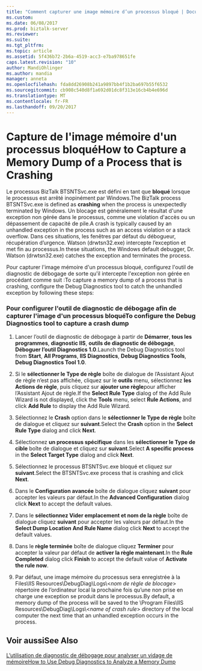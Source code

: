 ```yaml
---
title: "Comment capturer une image mémoire d’un processus bloqué | Documents Microsoft"
ms.custom: 
ms.date: 06/08/2017
ms.prod: biztalk-server
ms.reviewer: 
ms.suite: 
ms.tgt_pltfrm: 
ms.topic: article
ms.assetid: 5f436b72-2b6a-4519-acc3-e7ba978651fe
caps.latest.revision: "10"
author: MandiOhlinger
ms.author: mandia
manager: anneta
ms.openlocfilehash: fda8dd26908b241a9897bb4f1b2ba697b55f6532
ms.sourcegitcommit: cb908c540d8f1a692d01dc8f313e16cb4b4e696d
ms.translationtype: MT
ms.contentlocale: fr-FR
ms.lasthandoff: 09/20/2017
---
```

# <a name="how-to-capture-a-memory-dump-of-a-process-that-is-crashing"></a><span data-ttu-id="0d08e-102">Capture de l'image mémoire d'un processus bloqué</span><span class="sxs-lookup"><span data-stu-id="0d08e-102">How to Capture a Memory Dump of a Process that is Crashing</span></span>
<span data-ttu-id="0d08e-103">Le processus BizTalk BTSNTSvc.exe est défini en tant que **bloqué** lorsque le processus est arrêté inopinément par Windows.</span><span class="sxs-lookup"><span data-stu-id="0d08e-103">The BizTalk process BTSNTSvc.exe is defined as **crashing** when the process is unexpectedly terminated by Windows.</span></span> <span data-ttu-id="0d08e-104">Un blocage est généralement le résultat d'une exception non gérée dans le processus, comme une violation d'accès ou un dépassement de capacité de pile.</span><span class="sxs-lookup"><span data-stu-id="0d08e-104">A crash is typically caused by an unhandled exception in the process such as an access violation or a stack overflow.</span></span> <span data-ttu-id="0d08e-105">Dans ces situations, les fenêtres par défaut du débogueur, récupération d’urgence. Watson (drwtsn32.exe) intercepte l’exception et met fin au processus.</span><span class="sxs-lookup"><span data-stu-id="0d08e-105">In these situations, the Windows default debugger, Dr. Watson (drwtsn32.exe) catches the exception and terminates the process.</span></span>  
  
 <span data-ttu-id="0d08e-106">Pour capturer l'image mémoire d'un processus bloqué, configurez l'outil de diagnostic de débogage de sorte qu'il intercepte l'exception non gérée en procédant comme suit :</span><span class="sxs-lookup"><span data-stu-id="0d08e-106">To capture a memory dump of a process that is crashing, configure the Debug Diagnostics tool to catch the unhandled exception by following these steps:</span></span>  
  
### <a name="to-configure-the-debug-diagnostics-tool-to-capture-a-crash-dump"></a><span data-ttu-id="0d08e-107">Pour configurer l'outil de diagnostic de débogage afin de capturer l'image d'un processus bloqué</span><span class="sxs-lookup"><span data-stu-id="0d08e-107">To configure the Debug Diagnostics tool to capture a crash dump</span></span>  
  
1.  <span data-ttu-id="0d08e-108">Lancer l’outil de diagnostic de débogage à partir de **Démarrer**, **tous les programmes**, **diagnostic IIS**, **outils de diagnostic de débogage**, **Déboguer l’outil Diagnostics 1.0**.</span><span class="sxs-lookup"><span data-stu-id="0d08e-108">Launch the Debug Diagnostics tool from **Start**, **All Programs**, **IIS Diagnostics**, **Debug Diagnostics Tools**, **Debug Diagnostics Tool 1.0**.</span></span>  
  
2.  <span data-ttu-id="0d08e-109">Si le **sélectionner le Type de règle** boîte de dialogue de l’Assistant Ajout de règle n’est pas affichée, cliquez sur le **outils** menu, sélectionnez **les Actions de règle**, puis cliquez sur **ajouter une règle**pour afficher l’Assistant Ajout de règle.</span><span class="sxs-lookup"><span data-stu-id="0d08e-109">If the **Select Rule Type** dialog of the Add Rule Wizard is not displayed, click the **Tools** menu, select **Rule Actions**, and click **Add Rule** to display the Add Rule Wizard.</span></span>  
  
3.  <span data-ttu-id="0d08e-110">Sélectionnez le **Crash** option dans le **sélectionner le Type de règle** boîte de dialogue et cliquez sur **suivant**.</span><span class="sxs-lookup"><span data-stu-id="0d08e-110">Select the **Crash** option in the **Select Rule Type** dialog and click **Next**.</span></span>  
  
4.  <span data-ttu-id="0d08e-111">Sélectionnez **un processus spécifique** dans les **sélectionner le Type de cible** boîte de dialogue et cliquez sur **suivant**.</span><span class="sxs-lookup"><span data-stu-id="0d08e-111">Select **A specific process** in the **Select Target Type** dialog and click **Next**.</span></span>  
  
5.  <span data-ttu-id="0d08e-112">Sélectionnez le processus BTSNTSvc.exe bloqué et cliquez sur **suivant**.</span><span class="sxs-lookup"><span data-stu-id="0d08e-112">Select the BTSNTSvc.exe process that is crashing and click **Next**.</span></span>  
  
6.  <span data-ttu-id="0d08e-113">Dans le **Configuration avancée** boîte de dialogue cliquez **suivant** pour accepter les valeurs par défaut.</span><span class="sxs-lookup"><span data-stu-id="0d08e-113">In the **Advanced Configuration** dialog click **Next** to accept the default values.</span></span>  
  
7.  <span data-ttu-id="0d08e-114">Dans le **sélectionnez Vider emplacement et nom de la règle** boîte de dialogue cliquez **suivant** pour accepter les valeurs par défaut.</span><span class="sxs-lookup"><span data-stu-id="0d08e-114">In the **Select Dump Location And Rule Name** dialog click **Next** to accept the default values.</span></span>  
  
8.  <span data-ttu-id="0d08e-115">Dans le **règle terminée** boîte de dialogue cliquez **Terminer** pour accepter la valeur par défaut de **activer la règle maintenant**.</span><span class="sxs-lookup"><span data-stu-id="0d08e-115">In the **Rule Completed** dialog click **Finish** to accept the default value of **Activate the rule now**.</span></span>  
  
9. <span data-ttu-id="0d08e-116">Par défaut, une image mémoire du processus sera enregistrée à la Files\IIS Resources\DebugDiag\Logs\\<*nom de règle de blocage*> répertoire de l’ordinateur local la prochaine fois qu’une non prise en charge une exception se produit dans le processus.</span><span class="sxs-lookup"><span data-stu-id="0d08e-116">By default, a memory dump of the process will be saved to the \Program Files\IIS Resources\DebugDiag\Logs\\<*name of crash rule*> directory of the local computer the next time that an unhandled exception occurs in the process.</span></span>  
  
## <a name="see-also"></a><span data-ttu-id="0d08e-117">Voir aussi</span><span class="sxs-lookup"><span data-stu-id="0d08e-117">See Also</span></span>  
 [<span data-ttu-id="0d08e-118">L’utilisation de diagnostic de débogage pour analyser un vidage de mémoire</span><span class="sxs-lookup"><span data-stu-id="0d08e-118">How to Use Debug Diagnostics to Analyze a Memory Dump</span></span>](../core/how-to-use-debug-diagnostics-to-analyze-a-memory-dump.md)